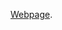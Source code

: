 [Webpage](https://christiansalvatore.github.io/IUSS-Research-Group-Artificial-Intelligence-Machine-Learning).
